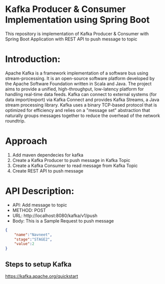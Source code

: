# Kafka Producer & Consumer Implementation using Spring Boot
This repository is implementation of Kafka Producer & Consumer with Spring Boot Application with REST API to push message to topic

# Introduction:
Apache Kafka is a framework implementation of a software bus using stream-processing. It is an open-source software platform developed by the Apache Software Foundation written in Scala and Java. The project aims to provide a unified, high-throughput, low-latency platform for handling real-time data feeds. Kafka can connect to external systems (for data import/export) via Kafka Connect and provides Kafka Streams, a Java stream processing library. Kafka uses a binary TCP-based protocol that is optimized for efficiency and relies on a "message set" abstraction that naturally groups messages together to reduce the overhead of the network roundtrip.


# Approach
1. Add maven dependecies for kafka
2. Create a Kafka Producer to push message in Kafka Topic
3. Create a Kafka Consumer to read message from Kafka Topic
4. Create REST API to push message 

# API Description: 
- API: Add message to topic
- METHOD: POST
- URL: http://localhost:8080/kafka/v1/push
- Body: This is a Sample Request to push message

```json
{
    "name":"Navneet",
    "stage":"STAGE2",
    "value":2
}
```
## Steps to setup Kafka 
https://kafka.apache.org/quickstart

